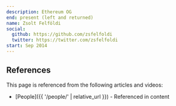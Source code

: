 ```yaml
---
description: Ethereum OG
end: present (left and returned)
name: Zsolt Felföldi
social:
  github: https://github.com/zsfelfoldi
  twitter: https://twitter.com/zsfelfoldi
start: Sep 2014
---
```


## References

This page is referenced from the following articles and videos:

- [People]({{ '/people/' | relative_url }}) - Referenced in content